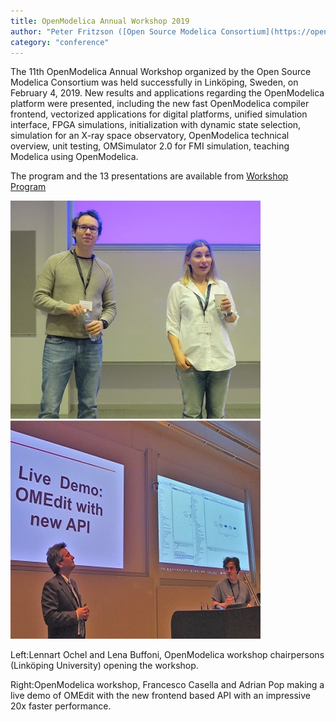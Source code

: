 ```yaml
---
title: OpenModelica Annual Workshop 2019
author: "Peter Fritzson ([Open Source Modelica Consortium](https://openmodelica.org))"
category: "conference"
---
```


The 11th OpenModelica Annual Workshop organized by the Open Source Modelica Consortium was held successfully in Linköping, Sweden, on February 4, 2019.
New results and applications regarding the OpenModelica platform were presented, including the new fast OpenModelica compiler frontend, vectorized applications for digital platforms, unified simulation interface, FPGA simulations, initialization with dynamic state selection, simulation for an X-ray space observatory, OpenModelica technical overview, unit testing, OMSimulator 2.0 for FMI simulation, teaching Modelica using OpenModelica.

The program and the 13 presentations are available from [Workshop Program](https://www.openmodelica.org/events/openmodelica-workshop/openmodelica-program-2019)

![](Chairpersons.JPG) ![](FrancescoAdrian.JPG) 

Left:Lennart Ochel and Lena Buffoni, OpenModelica workshop chairpersons (Linköping University) opening the workshop. 

Right:OpenModelica workshop, Francesco Casella and Adrian Pop making a live demo of OMEdit with the new frontend based API with an impressive 20x faster performance.
